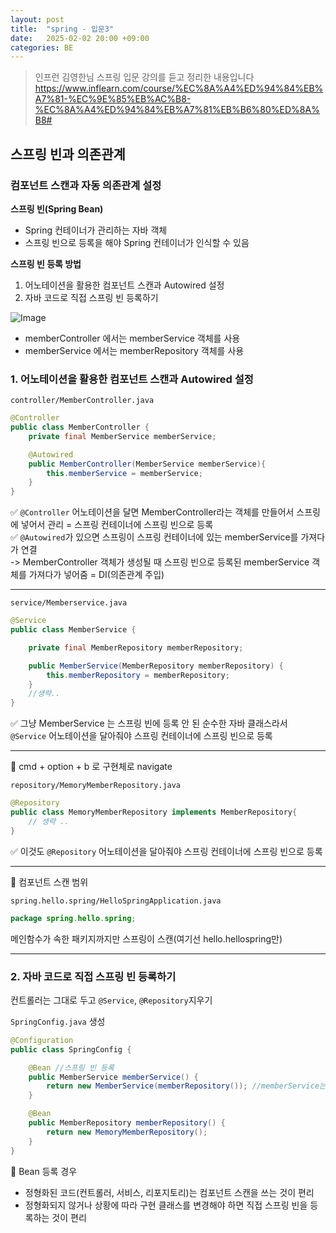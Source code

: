 ```yaml
---
layout: post
title:  "spring - 입문3"
date:   2025-02-02 20:00 +09:00
categories: BE
---
```

> 인프런 김영한님 스프링 입문 강의를 듣고 정리한 내용입니다   
https://www.inflearn.com/course/%EC%8A%A4%ED%94%84%EB%A7%81-%EC%9E%85%EB%AC%B8-%EC%8A%A4%ED%94%84%EB%A7%81%EB%B6%80%ED%8A%B8#

## 스프링 빈과 의존관계
### 컴포넌트 스캔과 자동 의존관계 설정

**스프링 빈(Spring Bean)**   
- Spring 컨테이너가 관리하는 자바 객체   
- 스프링 빈으로 등록을 해야 Spring 컨테이너가 인식할 수 있음

**스프링 빈 등록 방법**
1. 어노테이션을 활용한 컴포넌트 스캔과 Autowired 설정
2. 자바 코드로 직접 스프링 빈 등록하기

![Image](https://github.com/user-attachments/assets/7e227f29-21d8-4a18-acb0-94251d0e8e6d)
- memberController 에서는 memberService 객체를 사용   
- memberService 에서는 memberRepository 객체를 사용

### 1. 어노테이션을 활용한 컴포넌트 스캔과 Autowired 설정
`controller/MemberController.java`
```java
@Controller
public class MemberController {
    private final MemberService memberService;

    @Autowired
    public MemberController(MemberService memberService){
        this.memberService = memberService;
    }
}
```
✅ `@Controller` 어노테이션을 달면 MemberController라는 객체를 만들어서 스프링에 넣어서 관리 = 스프링 컨테이너에 스프링 빈으로 등록   
✅ `@Autowired`가 있으면 스프링이 스프링 컨테이너에 있는 memberService를 가져다가 연결   
-> MemberController 객체가 생성될 때 스프링 빈으로 등록된 memberService 객체를 가져다가 넣어줌 = DI(의존관계 주입)

---
`service/Memberservice.java`
```java
@Service
public class MemberService {

    private final MemberRepository memberRepository;

    public MemberService(MemberRepository memberRepository) {
        this.memberRepository = memberRepository;
    }
    //생략..
}
```
✅ 그냥 MemberService 는 스프링 빈에 등록 안 된 순수한 자바 클래스라서 `@Service` 어노테이션을 달아줘야 스프링 컨테이너에 스프링 빈으로 등록

---
📌 cmd + option + b 로 구현체로 navigate 
  
`repository/MemoryMemberRepository.java`
```java
@Repository
public class MemoryMemberRepository implements MemberRepository{
	// 생략 ..
}
```
✅ 이것도 `@Repository` 어노테이션을 달아줘야 스프링 컨테이너에 스프링 빈으로 등록

---

📌 컴포넌트 스캔 범위

`spring.hello.spring/HelloSpringApplication.java`
```java
package spring.hello.spring;
```
메인함수가 속한 패키지까지만 스프링이 스캔(여기선 hello.hellospring만)

---
### 2. 자바 코드로 직접 스프링 빈 등록하기
컨트롤러는 그대로 두고 `@Service`, `@Repository`지우기   

`SpringConfig.java` 생성
```java
@Configuration
public class SpringConfig {

	@Bean //스프링 빈 등록
	public MemberService memberService() {
		return new MemberService(memberRepository()); //memberService는 memberRepository 사용하도록 함
	}

	@Bean
	public MemberRepository memberRepository() {
		return new MemoryMemberRepository();
	}
}
```
📌 Bean 등록 경우
- 정형화된 코드(컨트롤러, 서비스, 리포지토리)는 컴포넌트 스캔을 쓰는 것이 편리
- 정형화되지 않거나 상황에 따라 구현 클래스를 변경해야 하면 직접 스프링 빈을 등록하는 것이 편리